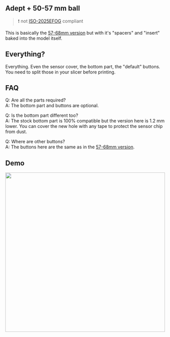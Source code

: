 ## Adept + 50-57 mm ball 

> ❗️ not [ISO-2025EFOG](https://github.com/efogdev/ISO-2025EFOG) compliant

This is basically the [57-68mm version](https://github.com/adept-anyball/mod/tree/master/57-68mm%20ball%20(50-60mm%20with%20spacers)) but with it's "spacers" and "insert" baked into the model itself. 

## Everything?

Everything. Even the sensor cover, the bottom part, the "default" buttons. \
You need to split those in your slicer before printing. 

## FAQ

Q: Are all the parts required? \
A: The bottom part and buttons are optional. 

Q: Is the bottom part different too? \
A: The stock bottom part is 100% compatible but the version here is 1.2 mm lower. You can cover the new hole with any tape to protect the sensor chip from dust.

Q: Where are other buttons? \
A: The buttons here are the same as in the [57-68mm version](https://github.com/adept-anyball/mod/tree/master/57-68mm%20ball%20(50-60mm%20with%20spacers)/raised-buttons).

## Demo

<img src='https://github.com/user-attachments/assets/3b44268c-4568-47c1-be67-3cd20859c9b3' width='500' />
